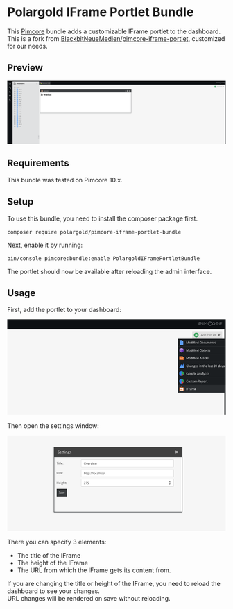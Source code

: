 # Polargold IFrame Portlet Bundle

This [Pimcore](https://github.com/pimcore/pimcore) bundle adds a customizable IFrame portlet to the dashboard.<br />
This is a fork from [BlackbitNeueMedien/pimcore-iframe-portlet](https://github.com/BlackbitNeueMedien/pimcore-iframe-portlet), customized for our needs.

## Preview

![Preview Image](Docs/preview.png)


## Requirements

This bundle was tested on Pimcore 10.x.


## Setup

To use this bundle, you need to install the composer package first.

```shell
composer require polargold/pimcore-iframe-portlet-bundle
```

Next, enable it by running:
````shell
bin/console pimcore:bundle:enable PolargoldIFramePortletBundle
````

The portlet should now be available after reloading the admin interface.


## Usage

First, add the portlet to your dashboard:

![Add Portlet to dashboard](Docs/usage/add-portlet-to-dashboard.png)

Then open the settings window:

![Settings window](Docs/usage/settings-window.png)

There you can specify 3 elements:
- The title of the IFrame
- The height of the IFrame
- The URL from which the IFrame gets its content from.

If you are changing the title or height of the IFrame, you need to reload the dashboard to see your changes.<br />
URL changes will be rendered on save without reloading.
